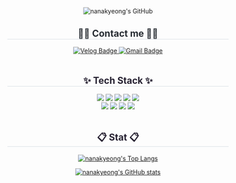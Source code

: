 ##

<!--
**nanakyeong/nanakyeong** is a ✨ _special_ ✨ repository because its `README.md` (this file) appears on your GitHub profile.

Here are some ideas to get you started:

- 🔭 I’m currently working on ...
- 🌱 I’m currently learning ...
- 👯 I’m looking to collaborate on ...
- 🤔 I’m looking for help with ...
- 💬 Ask me about ...
- 📫 How to reach me: ...
- 😄 Pronouns: ...
- ⚡ Fun fact: ...
-->

<div align="center">
  <img src="https://capsule-render.vercel.app/api?type=transparent&fontColor=F5C0CA&text=nanakyeong's%20GitHub&height=150&fontSize=60&descAlignY=75&descAlign=60" alt="nanakyeong's GitHub">

  <h2 style="border-bottom: 1px solid #d8dee4; color: #282d33;">🧑‍💻 Contact me 🧑‍💻</h2>
  <div>
    <a href="https://velog.io/@nanakyeong/posts">
      <img src="https://img.shields.io/badge/Velog-20C997?style=for-the-badge&logo=Vimeo&logoColor=white" alt="Velog Badge"/>
    </a>
    <a href="mailto:gamenulee12345@gmail.com">
      <img src="https://img.shields.io/badge/Gmail-EA4335?style=for-the-badge&logo=Gmail&logoColor=white" alt="Gmail Badge"/>
    </a>
  </div>
  <br>

  <h2 style="border-bottom: 1px solid #d8dee4; color: #282333;">✨ Tech Stack ✨</h2>
  <div>
    <img src="https://img.shields.io/badge/Java-007396?style=for-the-badge&logo=Java&logoColor=white"/>
    <img src="https://img.shields.io/badge/Spring Boot-6DB33F?style=for-the-badge&logo=Spring Boot&logoColor=white"/>
    <img src="https://img.shields.io/badge/MySQL-4479A1?style=for-the-badge&logo=MySQL&logoColor=white"/>
    <img src="https://img.shields.io/badge/Amazon AWS-232F3E?style=for-the-badge&logo=Amazon AWS&logoColor=white"/>
    <img src="https://img.shields.io/badge/IntelliJ IDEA-000000?style=for-the-badge&logo=intellij-idea&logoColor=white"/> 
    <br>
    <img src="https://img.shields.io/badge/Git-F05032?style=for-the-badge&logo=Git&logoColor=white"/>
    <img src="https://img.shields.io/badge/Github-181717?style=for-the-badge&logo=Github&logoColor=white"/>
    <img src="https://img.shields.io/badge/Figma-F24E1E?style=for-the-badge&logo=Figma&logoColor=white"/>
    <img src="https://img.shields.io/badge/Notion-000000?style=for-the-badge&logo=Notion&logoColor=white"/>
  </div>
  <br>

  <h2 style="border-bottom: 1px solid #d8dee4; color: #282333;">📋 Stat 📋</h2>
</div>

<div align="center">

[![nanakyeong's Top Langs](https://nanakyeong-git-main-nanakyeongs-projects.vercel.app/api/top-langs/?username=nanakyeong&layout=compact&theme=radical)](https://github.com/anuraghazra/github-readme-stats)

[![nanakyeong's GitHub stats](https://nanakyeong-git-main-nanakyeongs-projects.vercel.app/api?username=nanakyeong&show_icons=true&theme=radical)](https://github.com/anuraghazra/github-readme-stats)

</div>
